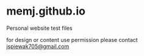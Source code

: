 # memj.github.io

Personal website test files

for design or content use permission please contact jspiewak705@gmail.com